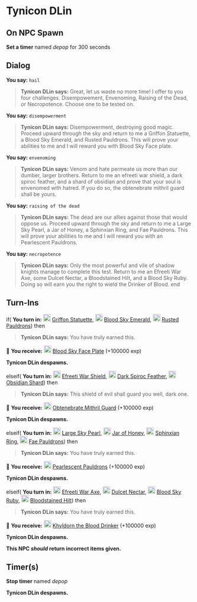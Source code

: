 # Tynicon DLin
## On NPC Spawn

**Set a timer** named *depop* for 300 seconds
## Dialog

**You say:** `hail`



>**Tynicon DLin says:** Great, let us waste no more time! I offer to you four challenges. Disempowement, Envenoming, Raising of the Dead, or Necropotence. Choose one to be tested on.

**You say:** `disempowerment`





>**Tynicon DLin says:** Disempowerment, destroying good magic. Proceed upward through the sky and return to me a Griffon Statuette, a Blood Sky Emerald, and Rusted Pauldrons. This will prove your abilities to me and I will reward you with Blood Sky Face plate.

**You say:** `envenoming`






>**Tynicon DLin says:** Venom and hate permeate us more than our dumber, larger brothers.  Return to me an efreeti war shield, a dark spiroc feather, and a shard of obsidian and prove that your soul is envenomed with hatred. If you do so, the obtenebrate mithril guard shall be yours.

**You say:** `raising of the dead`



>**Tynicon DLin says:** The dead are our allies against those that would oppose us. Proceed upward through the sky and return to me a Large Sky Pearl, a Jar of Honey, a Sphinxian Ring, and Fae Pauldrons. This will prove your abilities to me and I will reward you with an Pearlescent Pauldrons.

**You say:** `necropotence`





>**Tynicon DLin says:** Only the most powerful and vile of shadow knights manage to complete this test. Return to me an Efreeti War Axe, some Dulcet Nectar, a Bloodstained Hilt, and a Blood Sky Ruby. Doing so will earn you the right to wield the Drinker of Blood.
end

## Turn-Ins



if( **You turn in:** <img style="background:url(/static/icons/blank_slot.gif);width:20px;height:20px;" src="/static/icons/item_894.png" alt="" /> <a
                                href="/item/20950" data-url="20950" class="tooltip-link link">Griffon Statuette</a>, <img style="background:url(/static/icons/blank_slot.gif);width:20px;height:20px;" src="/static/icons/item_962.png" alt="" /> <a
                                href="/item/20703" data-url="20703" class="tooltip-link link">Blood Sky Emerald</a>, <img style="background:url(/static/icons/blank_slot.gif);width:20px;height:20px;" src="/static/icons/item_798.png" alt="" /> <a
                                href="/item/20704" data-url="20704" class="tooltip-link link">Rusted Pauldrons</a>) then 







>**Tynicon DLin says:** You have truly earned this.


 &#127873; **You receive:**  <img style="background:url(/static/icons/blank_slot.gif);width:20px;height:20px;" src="/static/icons/item_770.png" alt="" /> <a
                                href="/item/4322" data-url="4322" class="tooltip-link link">Blood Sky Face Plate</a> (+100000 exp)

 



**Tynicon DLin despawns.**

elseif( **You turn in:** <img style="background:url(/static/icons/blank_slot.gif);width:20px;height:20px;" src="/static/icons/item_606.png" alt="" /> <a
                                href="/item/20705" data-url="20705" class="tooltip-link link">Efreeti War Shield</a>, <img style="background:url(/static/icons/blank_slot.gif);width:20px;height:20px;" src="/static/icons/item_1146.png" alt="" /> <a
                                href="/item/20957" data-url="20957" class="tooltip-link link">Dark Spiroc Feather</a>, <img style="background:url(/static/icons/blank_slot.gif);width:20px;height:20px;" src="/static/icons/item_767.png" alt="" /> <a
                                href="/item/20706" data-url="20706" class="tooltip-link link">Obsidian Shard</a>) then 






>**Tynicon DLin says:** This shield of evil shall guard you well, dark one.


 &#127873; **You receive:**  <img style="background:url(/static/icons/blank_slot.gif);width:20px;height:20px;" src="/static/icons/item_970.png" alt="" /> <a
                                href="/item/11678" data-url="11678" class="tooltip-link link">Obtenebrate Mithril Guard</a> (+100000 exp)

 



**Tynicon DLin despawns.**

elseif( **You turn in:** <img style="background:url(/static/icons/blank_slot.gif);width:20px;height:20px;" src="/static/icons/item_953.png" alt="" /> <a
                                href="/item/20707" data-url="20707" class="tooltip-link link">Large Sky Pearl</a>, <img style="background:url(/static/icons/blank_slot.gif);width:20px;height:20px;" src="/static/icons/item_1018.png" alt="" /> <a
                                href="/item/20708" data-url="20708" class="tooltip-link link">Jar of Honey</a>, <img style="background:url(/static/icons/blank_slot.gif);width:20px;height:20px;" src="/static/icons/item_614.png" alt="" /> <a
                                href="/item/20709" data-url="20709" class="tooltip-link link">Sphinxian Ring</a>, <img style="background:url(/static/icons/blank_slot.gif);width:20px;height:20px;" src="/static/icons/item_798.png" alt="" /> <a
                                href="/item/20710" data-url="20710" class="tooltip-link link">Fae Pauldrons</a>) then 



>**Tynicon DLin says:** You have truly earned this.


 &#127873; **You receive:**  <img style="background:url(/static/icons/blank_slot.gif);width:20px;height:20px;" src="/static/icons/item_798.png" alt="" /> <a
                                href="/item/11699" data-url="11699" class="tooltip-link link">Pearlescent Pauldrons</a> (+100000 exp)

 



**Tynicon DLin despawns.**

elseif( **You turn in:** <img style="background:url(/static/icons/blank_slot.gif);width:20px;height:20px;" src="/static/icons/item_1167.png" alt="" /> <a
                                href="/item/20711" data-url="20711" class="tooltip-link link">Efreeti War Axe</a>, <img style="background:url(/static/icons/blank_slot.gif);width:20px;height:20px;" src="/static/icons/item_1006.png" alt="" /> <a
                                href="/item/20964" data-url="20964" class="tooltip-link link">Dulcet Nectar</a>, <img style="background:url(/static/icons/blank_slot.gif);width:20px;height:20px;" src="/static/icons/item_950.png" alt="" /> <a
                                href="/item/20713" data-url="20713" class="tooltip-link link">Blood Sky Ruby</a>, <img style="background:url(/static/icons/blank_slot.gif);width:20px;height:20px;" src="/static/icons/item_973.png" alt="" /> <a
                                href="/item/20712" data-url="20712" class="tooltip-link link">Bloodstained Hilt</a>) then 






>**Tynicon DLin says:** You have truly earned this.


 &#127873; **You receive:**  <img style="background:url(/static/icons/blank_slot.gif);width:20px;height:20px;" src="/static/icons/item_847.png" alt="" /> <a
                                href="/item/27707" data-url="27707" class="tooltip-link link">Khyldorn the Blood Drinker</a> (+100000 exp)

 



**Tynicon DLin despawns.**

**This NPC *should* return incorrect items given.**

## Timer(s)

**Stop timer** named *depop*

**Tynicon DLin despawns.**




